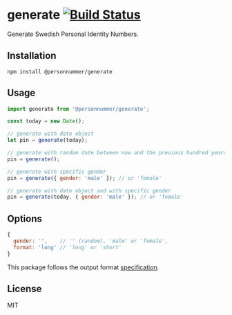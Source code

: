 # generate [![Build Status](https://github.com/personnummer/js-generate/workflows/build/badge.svg)](https://github.com/personnummer/js-generate/actions)

Generate Swedish Personal Identity Numbers.

## Installation

```
npm install @personnummer/generate
```

## Usage

```js
import generate from '@personnummer/generate';

const today = new Date();

// generate with date object
let pin = generate(today);

// generate with random date between now and the previous hundred years and the next hundred years
pin = generate();

// generate with specific gender
pin = generate({ gender: 'male' }); // or 'female'

// generate with date object and with specific gender
pin = generate(today, { gender: 'male' }); // or 'female'
```

## Options

```js
{
  gender: '',    // '' (random), 'male' or 'female',
  format: 'long' // 'long' or 'short'
}
```

This package follows the output format [specification](https://github.com/personnummer/meta#short-format).

## License

MIT